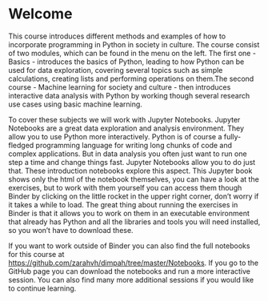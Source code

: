 Welcome
============================

<!-- #region -->
This course introduces different methods and examples of how to incorporate programming in Python in society in culture. The course consist of two modules, which can be found in the menu on the left. The first one - Basics - introduces the basics of Python, leading to how Python can be used for data exploration, covering several topics such as simple calculations, creating lists and performing operations on them.The second course - Machine learning for society and culture - then introduces interactive data analysis with Python by working though several research use cases using basic machine learning. 


To cover these subjects we will work with Jupyter Notebooks. Jupyter Notebooks are a great data exploration and analysis environment. They allow you to use Python more interactively. Python is of course a fully-fledged programming language for writing long chunks of code and complex applications. But in data analysis you often just want to run one step a time and change things fast. Jupyter Notebooks allow you to do just that. These introduction notebooks explore this aspect. This Jupyter book shows only the html of the notebook themselves, you can have a look at the exercises, but to work with them yourself you can access them though Binder by clicking on the little rocket in the upper right corner, don’t worry if it takes a while to load. The great thing about running the exercises in Binder is that it allows you to work on them in an executable environment that already has Python and all the libraries and tools you will need installed, so you won’t have to download these. 


If you want to work outside of Binder you can also find the full notebooks for this course at https://github.com/zarahvh/dimpah/tree/master/Notebooks. If you go to the GitHub page you can download the notebooks and run a more interactive session. You can also find many more additional sessions if you would like to continue learning.

<!-- #endregion -->
